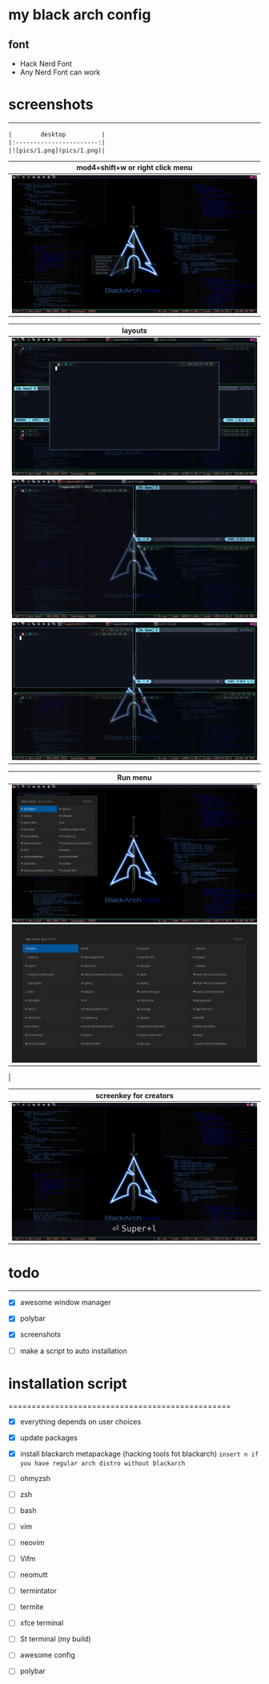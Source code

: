 # my black arch config
## font 
* Hack Nerd Font
* Any Nerd Font can work

# screenshots
-----------------------------------------------

    |        desktop          |
    |:-----------------------:|
    |![pics/1.png](pics/1.png)|

  |mod4+shift+w or right click menu|
  |:------------------------------:|
  |   ![pics/2.png](pics/2.png)    |

   |        layouts          |
   |:-----------------------:|
   |![pics/3.png](pics/3.png)|
   |![pics/4.png](pics/4.png)|
   |![pics/5.png](pics/5.png)|

  |          Run menu                                   |
  |:---------------------------------------------------:|
  | ![pics/6.png](pics/6.png) ![pics/7.png](pics/7.png) |


|

  | screenkey for creators  |
  |:-----------------------:|
  |![pics/8.png](pics/8.png)|
 
# todo 
-----------------------------------------------
- [X] awesome window manager

- [X] polybar

- [X] screenshots

- [ ] make a script to auto installation

# installation script
================================================

- [X] everything depends on user choices

- [X] update packages

- [X] install blackarch metapackage (hacking tools fot blackarch)
        `insert n if you have regular arch distro without blackarch`

- [ ] ohmyzsh

- [ ] zsh

- [ ] bash

- [ ] vim

- [ ] neovim

- [ ] Vifm

- [ ] neomutt

- [ ] termintator

- [ ] termite

- [ ] xfce terminal

- [ ] St terminal (my build)

- [ ]  awesome config

- [ ]  polybar

